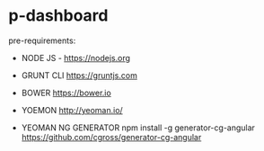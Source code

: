 # p-dashboard

pre-requirements:

- NODE JS -
https://nodejs.org 

- GRUNT CLI
https://gruntjs.com

- BOWER
https://bower.io

- YOEMON
http://yeoman.io/

- YEOMAN NG GENERATOR 
npm install -g generator-cg-angular
https://github.com/cgross/generator-cg-angular

